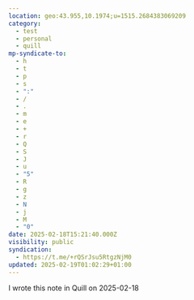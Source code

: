 ```yaml
---
location: geo:43.955,10.1974;u=1515.2684383069209
category:
  - test
  - personal
  - quill
mp-syndicate-to:
  - h
  - t
  - p
  - s
  - ":"
  - /
  - .
  - m
  - e
  - +
  - r
  - Q
  - S
  - J
  - u
  - "5"
  - R
  - g
  - z
  - N
  - j
  - M
  - "0"
date: 2025-02-18T15:21:40.000Z
visibility: public
syndication:
  - https://t.me/+rQSrJsu5RtgzNjM0
updated: 2025-02-19T01:02:29+01:00
---
```


<p>I wrote this note in Quill on 2025-02-18</p>